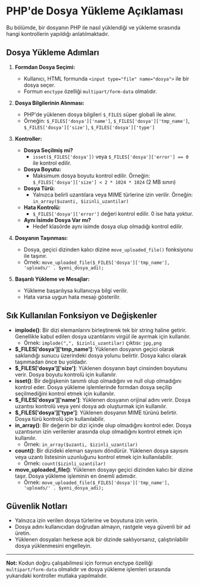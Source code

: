# PHP'de Dosya Yükleme Açıklaması

Bu bölümde, bir dosyanın PHP ile nasıl yüklendiği ve yükleme sırasında hangi kontrollerin yapıldığı anlatılmaktadır.

## Dosya Yükleme Adımları

1. **Formdan Dosya Seçimi:**
   - Kullanıcı, HTML formunda `<input type="file" name="dosya">` ile bir dosya seçer.
   - Formun `enctype` özelliği `multipart/form-data` olmalıdır.

2. **Dosya Bilgilerinin Alınması:**
   - PHP'de yüklenen dosya bilgileri `$_FILES` süper globali ile alınır.
   - Örneğin: `$_FILES['dosya']['name']`, `$_FILES['dosya']['tmp_name']`, `$_FILES['dosya']['size']`, `$_FILES['dosya']['type']`

3. **Kontroller:**
   - **Dosya Seçilmiş mi?**
     - `isset($_FILES['dosya'])` veya `$_FILES['dosya']['error'] == 0` ile kontrol edilir.
   - **Dosya Boyutu:**
     - Maksimum dosya boyutu kontrol edilir. Örneğin: `$_FILES['dosya']['size'] < 2 * 1024 * 1024` (2 MB sınırı)
   - **Dosya Türü:**
     - Yalnızca belirli uzantılara veya MIME türlerine izin verilir. Örneğin: `in_array($uzanti, $izinli_uzantilar)`
   - **Hata Kontrolü:**
     - `$_FILES['dosya']['error']` değeri kontrol edilir. 0 ise hata yoktur.
   - **Aynı İsimde Dosya Var mı?**
     - Hedef klasörde aynı isimde dosya olup olmadığı kontrol edilir.

4. **Dosyanın Taşınması:**
   - Dosya, geçici dizinden kalıcı dizine `move_uploaded_file()` fonksiyonu ile taşınır.
   - Örnek: `move_uploaded_file($_FILES['dosya']['tmp_name'], 'uploads/' . $yeni_dosya_adi);`

5. **Başarılı Yükleme ve Mesajlar:**
   - Yükleme başarılıysa kullanıcıya bilgi verilir.
   - Hata varsa uygun hata mesajı gösterilir.

## Sık Kullanılan Fonksiyon ve Değişkenler

- **implode()**: Bir dizi elemanlarını birleştirerek tek bir string haline getirir. Genellikle kabul edilen dosya uzantılarını virgül ile ayırmak için kullanılır.
  - Örnek: `implode(",", $izinli_uzantilar)` çıktısı: `jpg,png`
- **$_FILES['dosya']['tmp_name']**: Yüklenen dosyanın geçici olarak saklandığı sunucu üzerindeki dosya yolunu belirtir. Dosya kalıcı olarak taşınmadan önce bu yoldadır.
- **$_FILES['dosya']['size']**: Yüklenen dosyanın bayt cinsinden boyutunu verir. Dosya boyutu kontrolü için kullanılır.
- **isset()**: Bir değişkenin tanımlı olup olmadığını ve null olup olmadığını kontrol eder. Dosya yükleme işlemlerinde formdan dosya seçilip seçilmediğini kontrol etmek için kullanılır.
- **$_FILES['dosya']['name']**: Yüklenen dosyanın orijinal adını verir. Dosya uzantısı kontrolü veya yeni dosya adı oluşturmak için kullanılır.
- **$_FILES['dosya']['type']**: Yüklenen dosyanın MIME türünü belirtir. Dosya türü kontrolü için kullanılabilir.
- **in_array()**: Bir değerin bir dizi içinde olup olmadığını kontrol eder. Dosya uzantısının izin verilenler arasında olup olmadığını kontrol etmek için kullanılır.
  - Örnek: `in_array($uzanti, $izinli_uzantilar)`
- **count()**: Bir dizideki eleman sayısını döndürür. Yüklenen dosya sayısını veya uzantı listesinin uzunluğunu kontrol etmek için kullanılabilir.
  - Örnek: `count($izinli_uzantilar)`
- **move_uploaded_file()**: Yüklenen dosyayı geçici dizinden kalıcı bir dizine taşır. Dosya yükleme işleminin en önemli adımıdır.
  - Örnek: `move_uploaded_file($_FILES['dosya']['tmp_name'], 'uploads/' . $yeni_dosya_adi);`

## Güvenlik Notları
- Yalnızca izin verilen dosya türlerine ve boyutuna izin verin.
- Dosya adını kullanıcıdan doğrudan almayın, rastgele veya güvenli bir ad üretin.
- Yüklenen dosyaları herkese açık bir dizinde saklıyorsanız, çalıştırılabilir dosya yüklenmesini engelleyin.

---

**Not:** Kodun doğru çalışabilmesi için formun enctype özelliği `multipart/form-data` olmalıdır ve dosya yükleme işlemleri sırasında yukarıdaki kontroller mutlaka yapılmalıdır.
